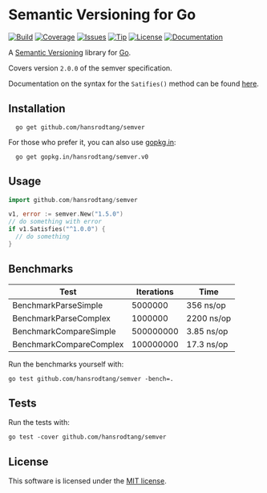 # Semantic Versioning for Go

[![Build](https://img.shields.io/travis/hansrodtang/semver.svg?style=flat)](https://travis-ci.org/hansrodtang/semver) [![Coverage](https://img.shields.io/coveralls/hansrodtang/semver.svg?style=flat)](https://coveralls.io/r/hansrodtang/semver) [![Issues](https://img.shields.io/github/issues/hansrodtang/semver.svg?style=flat)](https://github.com/hansrodtang/semver/issues) [![Tip](https://img.shields.io/gratipay/hansrodtang.svg?style=flat)](https://gratipay.com/hansrodtang/)
[![License](http://img.shields.io/badge/license-MIT-blue.svg?style=flat)](http://choosealicense.com/licenses/mit/)
[![Documentation](http://img.shields.io/badge/documentation-GoDoc-blue.svg?style=flat)](http://godoc.org/github.com/hansrodtang/semver)

A [Semantic Versioning](http://semver.org/) library for [Go](http://golang.org).

Covers version `2.0.0` of the semver specification.

Documentation on the syntax for the `Satifies()` method can be found  [here](https://www.npmjs.org/doc/misc/semver.html).


## Installation

```
  go get github.com/hansrodtang/semver
```
For those who prefer it, you can also use [gopkg.in](http://gopkg.in):

```
  go get gopkg.in/hansrodtang/semver.v0
```

## Usage

```go
import github.com/hansrodtang/semver

v1, error := semver.New("1.5.0")
// do something with error
if v1.Satisfies("^1.0.0") {
  // do something
}
```

## Benchmarks

Test | Iterations | Time
------------------------|-----------|------------
BenchmarkParseSimple    | 5000000   | 356 ns/op
BenchmarkParseComplex   | 1000000   | 2200 ns/op
BenchmarkCompareSimple  | 500000000 | 3.85 ns/op
BenchmarkCompareComplex	| 100000000	| 17.3 ns/op

Run the benchmarks yourself with:

```
go test github.com/hansrodtang/semver -bench=.
```

## Tests

Run the tests with:

```
go test -cover github.com/hansrodtang/semver
```

## License

This software is licensed under the [MIT license](LICENSE.md).
